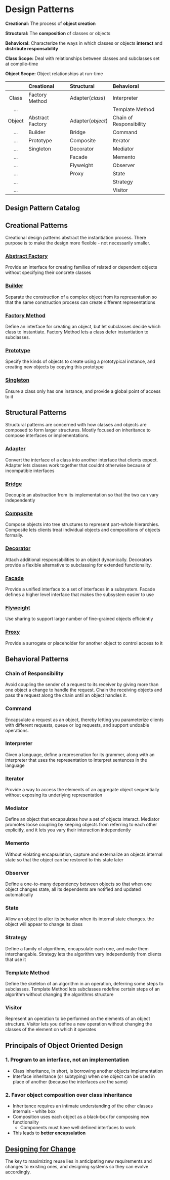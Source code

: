 # Design Patterns

**Creational:** The process of **object creation**

**Structural:** The **composition** of classes or objects

**Behavioral:** Characterize the ways in which classes or objects **interact** and **distribute responsability**

**Class Scope:** Deal with relationships between classes and subclasses set at compile-time

**Object Scope:** Object relationships at run-time

|        | Creational    | Structural    | Behavioral |
| :------: | :------------- |:-------------| :-----|
| Class  | Factory Method | Adapter(*class*) | Interpreter|
| ... |  |  | Template Method |
| Object | Abstract Factory | Adapter(*object*) | Chain of Responsibility |
| ... | Builder | Bridge | Command|
| ... | Prototype | Composite | Iterator |
| ... | Singleton | Decorator | Mediator |
| ... |  | Facade | Memento |
| ... |  | Flyweight | Observer |
| ... |  | Proxy | State |
| ... |  |  | Strategy |
| ... |  |  | Visitor |

## Design Pattern Catalog

## Creational Patterns

Creational design patterns abstract the instantiation process. There purpose is to make the design more flexible - not necessarily smaller.

### [Abstract Factory](./creational/abstract_factory)

Provide an interface for creating families of related or dependent objects without specifying their concrete classes

### [Builder](./creational/builder)

Separate the construction of a complex object from its representation so that the same construction process can create different representations

### [Factory Method](./creational/factory)

Define an interface for creating an object, but let subclasses decide which class to instantiate. Factory Method lets a class defer instantiation to subclasses.

### [Prototype](./creational/prototype)

Specify the kinds of objects to create using a prototypical instance, and creating new objects by copying this prototype

### [Singleton](./creational/singleton)

Ensure a class only has one instance, and provide a global point of access to it

## Structural Patterns

Structural patterns are concerned with how classes and objects are composed to form larger structures. Mostly focused on inheritance to compose interfaces or implementations.

### [Adapter](./structural/adapter)

Convert the interface of a class into another interface that clients expect. Adapter lets classes work together that couldnt otherwise because of incompatible interfaces

### [Bridge](./structural/bridge)

Decouple an abstraction from its implementation so that the two can vary independently

### [Composite](./structural/composite)

Compose objects into tree structures to represent part-whole hierarchies. Composite lets clients treat individual objects and compositions of objects formally.

### [Decorator](./structural/decorator)

Attach additional responsabilities to an object dynamically. Decorators provide a flexible alternative to subclassing for extended functionality.

### [Facade](./structural/facade)

Provide a unified interface to a set of interfaces in a subsystem. Facade defines a higher level interface that makes the subsystem easier to use

### [Flyweight](./structural/flyweight)

Use sharing to support large number of fine-grained objects efficiently

### [Proxy](./structural/proxy)

Provide a surrogate or placeholder for another object to control access to it

## Behavioral Patterns

### Chain of Responsibility

Avoid coupling the sender of a request to its receiver by giving more than one object a change to handle the request. Chain the receiving objects and pass the request along the chain until an object handles it.

### Command

Encapsulate a request as an object, thereby letting you parameterize clients with different requests, queue or log requests, and support undoable operations.

### Interpreter

Given a language, define a represenation for its grammer, along with an interpreter that uses the representation to interpret sentences in the language

### Iterator

Provide a way to access the elements of an aggregate object sequentially without exposing its underlying representation

### Mediator

Define an object that encapsulates how a set of objects interact. Mediator promotes loose coupling by keeping objects from referring to each other explicitly, and it lets you vary their interaction independently

### Memento

Without violating encapsulation, capture and externalize an objects internal state so that the object can be restored to this state later

### Observer

Define a one-to-many dependency between objects so that when one object changes state, all its dependents are notified and updated automatically

### State

Allow an object to alter its behavior when its internal state changes. the object will appear to change its class

### Strategy

Define a family of algorithms, encapsulate each one, and make them interchangable. Strategy lets the algorithm vary independently from clients that use it

### Template Method

Define the skeleton of an algorithm in an operation, deferring some steps to subclasses. Template Method lets subclasses redefine certain steps of an algorithm without changing the algorithms structure

### Visitor

Represent an operation to be performed on the elements of an object structure. Visitor lets you define a new operation without changing the classes of the element on which it operates

## Principals of Object Oriented Design

### 1. Program to an interface, not an implementation

* Class inheritance, in short, is borrowing another objects implementation
* Interface inheritance (or subtyping) when one object can be used in place of another (because the interfaces are the same)

### 2. Favor object composition over class inheritance

* Inheritance requires an intimate understanding of the other classes internals - white box
* Composition uses each object as a black-box for composing new functionality
  * Components must have well defined interfaces to work
* This leads to **better encapsulation**

## [Designing for Change](./CHANGE.md)

The key to maximizing reuse lies in anticipating new requirements and changes to existing ones, and designing systems so they can evolve accordingly.
